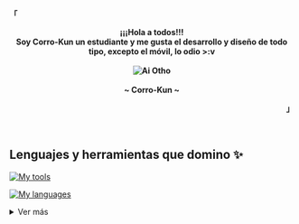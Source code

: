<!-- Perfil -->
<p align="left"><strong><samp>「</samp></strong></p>

<p align="center">
    <b>
        ¡¡¡Hola a todos!!!
        <br>
        Soy Corro-Kun un estudiante y me gusta el desarrollo y diseño de todo tipo, excepto el móvil, lo odio >:v
        <br>
        <br>
        <img src="Idol.gif" alt="Ai Otho">
        <br>
        <br>
        ~ Corro-Kun ~
    </b>
</p>

<p align="right"><strong><samp>」</samp></strong></p>

<br>

## Lenguajes y herramientas que domino ✨
[![My tools](https://skillicons.dev/icons?i=nodejs,react,vite,nextjs,express,flutter,tauri,spring,linux,vscode,git,github)]()

[![My languages](https://skillicons.dev/icons?i=html,css,js,ts,py,dart,cs,rust,mysql,postgres,mongodb)]()

<details>
    <summary>Ver más </summary>

## Detalles 👌

[![GitHub Streak](https://streak-stats.demolab.com?user=Corro-Kun&theme=dark&hide_border=true&border_radius=5&locale=es&type=png&background=45%2C1A1919%2C242424&fire=0F90EB&ring=0F9BEB&currStreakLabel=0FA4EB&dates=1FA9EBA2&currStreakNum=0F90EB&sideLabels=0AB3F7&sideNums=0F90EB)](https://git.io/streak-stats)
    
[![GitHub Streak](https://github-readme-stats.vercel.app/api?username=Corro-Kun&count_private=true&show_icons=true&border_radius=20&include_all_commits=true&line_height=21&hide_border=true&bg_color=262626&text_color=206E8C&title_color=139DF2&icon_color=58a6ff)](https://git.io/streak-stats)
    
[![Top Langs](https://github-readme-stats.vercel.app/api/top-langs/?username=Corro-Kun&layout=compact&line_height=21&border_radius=20&hide_border=true&bg_color=262626&text_color=206E8C&title_color=139DF2&icon_color=17A2FF")](https://github.com/anuraghazra/github-readme-stats)

</details>
